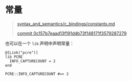 # 常量

> [syntax_and_semantics/c_bindings/constants.md][constants]
>
> [commit 0c157b7eaad13f191ddb73f148171f3579287279][commit]

[constants]: https://github.com/crystal-lang/crystal-book/blob/master/syntax_and_semantics/c_bindings/constants.md
[commit]: https://github.com/crystal-lang/crystal-book/commit/0c157b7eaad13f191ddb73f148171f3579287279

也可以在一个 `lib` 声明中声明常量：

```crystal
@[Link("pcre")]
lib PCRE
  INFO_CAPTURECOUNT = 2
end

PCRE::INFO_CAPTURECOUNT #=> 2
```
